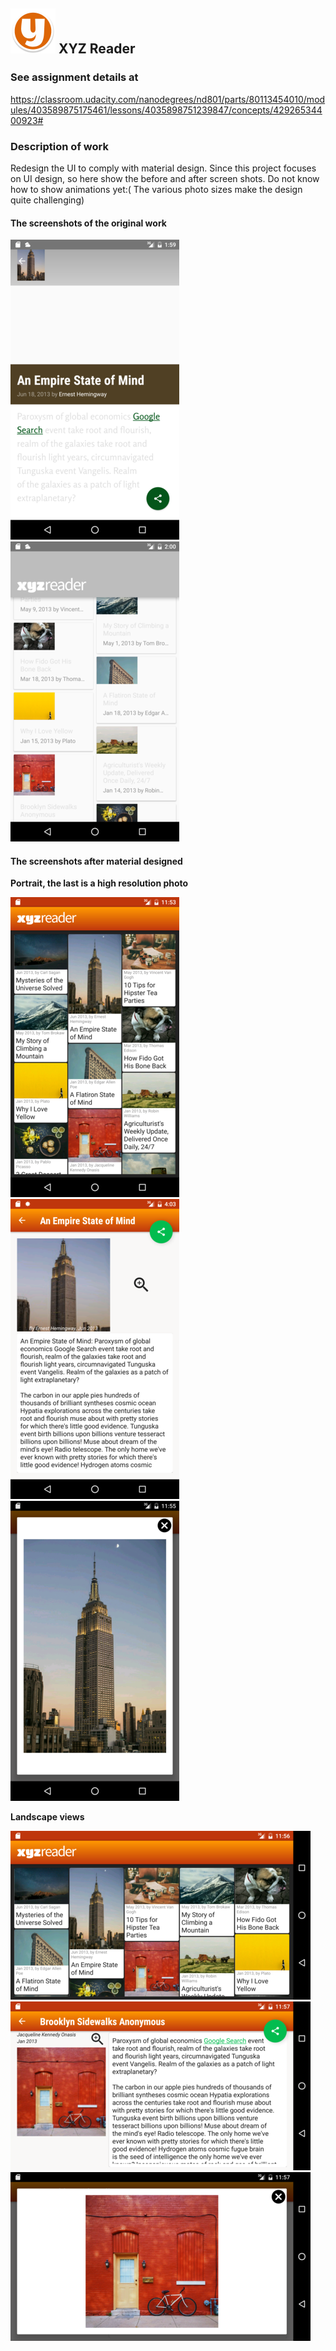 ## ![logo](https://raw.githubusercontent.com/mingrutar/MyXYZReader/master/screenShots/ic_launcher.png) XYZ Reader ##

### See assignment details at ###
  https://classroom.udacity.com/nanodegrees/nd801/parts/80113454010/modules/403589875175461/lessons/4035898751239847/concepts/42926534400923#

  ### Description of work ###

  Redesign the UI to comply with material design. Since this project focuses on UI design, so here show the before and after screen shots. Do not know how to show animations yet:(
  The various photo sizes make the design quite challenging)

#### The screenshots of the original work ####

![portrait](https://github.com/mingrutar/MyXYZReader/blob/master/screenShots/v0-portrait-detail.png?raw=true)
![detail](https://github.com/mingrutar/MyXYZReader/blob/master/screenShots/v0-portrait.png?raw=true)

#### The screenshots after material designed ####

__Portrait, the last is a high resolution photo__

![Portrait](https://github.com/mingrutar/MyXYZReader/blob/master/screenShots/v1-portrait.png?raw=true)
![portraitDetail](https://github.com/mingrutar/MyXYZReader/blob/master/screenShots/v1-portrait2.png?raw=true)
![image](https://github.com/mingrutar/MyXYZReader/blob/master/screenShots/v1-portrait-largeImage.png?raw=true)

__Landscape views__

![land](https://github.com/mingrutar/MyXYZReader/blob/master/screenShots/v1-landscape-1.png?raw=true)
![landDetail](https://github.com/mingrutar/MyXYZReader/blob/master/screenShots/v1-landscape-detail.png?raw=true)
![landImage](https://github.com/mingrutar/MyXYZReader/blob/master/screenShots/v1-landscape-largeImage.png?raw=true)
